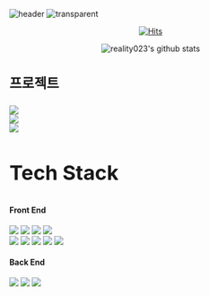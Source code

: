![header](https://capsule-render.vercel.app/api?type=waving&color=auto&height=300&section=header&text=Subong%20Park&fontSize=90&animation=fadeIn&fontAlignY=38&desc=Subong%20Park%20GitHub&descAlignY=60&descAlign=62)
![transparent](https://capsule-render.vercel.app/api?type=transparent&fontColor=703ee5&text=Frontend%20Developer&height=150&fontSize=60)

<div align=center>

[![Hits](https://hits.seeyoufarm.com/api/count/incr/badge.svg?url=https%3A%2F%2Fgithub.com%2Freality023%2Fhit-counter&count_bg=%2379C83D&title_bg=%23555555&icon=&icon_color=%23E7E7E7&title=hits&edge_flat=false)](https://hits.seeyoufarm.com)

![reality023's github stats](https://github-readme-stats.vercel.app/api?username=reality023&show_icons=true)

</div>

<h3 style="font-size: 24px">프로젝트</h3>

<div>
  <a href="https://github.com/gridy-project/moum"><img src="https://img.shields.io/badge/MOUM-181717?style=for-the-badge&logo=GitHub&logoColor=white"></a>
</div>
<div>
  <a href="https://github.com/TTWord/DanuhWeb"><img src="https://img.shields.io/badge/DANUH&nbsp;Web(Frontend)-181717?style=for-the-badge&logo=GitHub&logoColor=white"></a>
</div>
<div>
  <a href="https://github.com/TTWord/DanuhServer"><img src="https://img.shields.io/badge/DANUH&nbsp;SERVER(Backend)-181717?style=for-the-badge&logo=GitHub&logoColor=white"></a>
</div>


<h3 style="font-size: 36px">Tech Stack</h3>

<div>
  <h4>Front End</h4>
  <img src="https://img.shields.io/badge/html-E34F26?style=for-the-badge&logo=html5&logoColor=white">
  <img src="https://img.shields.io/badge/javascript-F7DF1E?style=for-the-badge&logo=javascript&logoColor=white">
  <img src="https://img.shields.io/badge/React-61DAFB?style=for-the-badge&logo=React&logoColor=white">
  <img src="https://img.shields.io/badge/React&nbsp;Native-61DAFB?style=for-the-badge&logo=React&logoColor=white">
  <br>
  <img src="https://img.shields.io/badge/Flutter-02569B?style=for-the-badge&logo=Flutter&logoColor=white">
  <img src="https://img.shields.io/badge/TypeScript-3178C6?style=for-the-badge&logo=TypeScript&logoColor=white">
  <img src="https://img.shields.io/badge/css-1572B6?style=for-the-badge&logo=css3&logoColor=white">
  <img src="https://img.shields.io/badge/Sass-CC6699?style=for-the-badge&logo=Sass&logoColor=white">
  <img src="https://img.shields.io/badge/Stylus-333333?style=for-the-badge&logo=Stylus&logoColor=white">
</div>

<div>
  <h4>Back End</h4>
  <img src="https://img.shields.io/badge/Node.js-339933?style=for-the-badge&logo=Node.js&logoColor=white">
  <img src="https://img.shields.io/badge/Python-3776AB?style=for-the-badge&logo=Python&logoColor=white">
  <img src="https://img.shields.io/badge/Flask-000000?style=for-the-badge&logo=Flask&logoColor=white">
</div>
